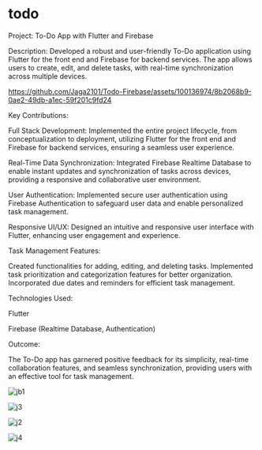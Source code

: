 # todo
Project: To-Do App with Flutter and Firebase

Description:
Developed a robust and user-friendly To-Do application using Flutter for the front end and Firebase for backend services. The app allows users to create, edit, and delete tasks, with real-time synchronization across multiple devices.


https://github.com/Jaga2101/Todo-Firebase/assets/100136974/8b2068b9-0ae2-49db-a1ec-59f201c9fd24



Key Contributions:

Full Stack Development: Implemented the entire project lifecycle, from conceptualization to deployment, utilizing Flutter for the front end and Firebase for backend services, ensuring a seamless user experience.

Real-Time Data Synchronization: Integrated Firebase Realtime Database to enable instant updates and synchronization of tasks across devices, providing a responsive and collaborative user environment.

User Authentication: Implemented secure user authentication using Firebase Authentication to safeguard user data and enable personalized task management.

Responsive UI/UX: Designed an intuitive and responsive user interface with Flutter, enhancing user engagement and experience.

Task Management Features:

Created functionalities for adding, editing, and deleting tasks.
Implemented task prioritization and categorization features for better organization.
Incorporated due dates and reminders for efficient task management.

Technologies Used:

Flutter

Firebase (Realtime Database, Authentication)

Outcome:

The To-Do app has garnered positive feedback for its simplicity, real-time collaboration features, and seamless synchronization, providing users with an effective tool for task management.

![jb1](https://github.com/Jaga2101/Todo-Firebase/assets/100136974/bb1b508a-33fe-4055-bdb3-5b3d3d313c44)

![j3](https://github.com/Jaga2101/Todo-Firebase/assets/100136974/7116f871-f070-49ca-a076-663bd3dc75a8)


![j2](https://github.com/Jaga2101/Todo-Firebase/assets/100136974/8a28e906-47ea-4a6a-ac41-2ec27d24d5aa)


![j4](https://github.com/Jaga2101/Todo-Firebase/assets/100136974/0eafe256-b199-46ab-98a2-8114b9e26944)
